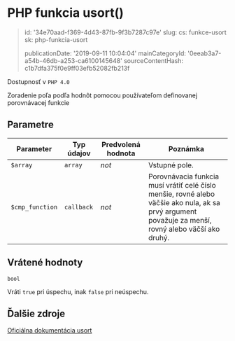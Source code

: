 PHP funkcia usort()
===================

> id: '34e70aad-f369-4d43-87fb-9f3b7287c97e'
> slug:
> 	cs: funkce-usort
> 	sk: php-funkcia-usort
> 
> publicationDate: '2019-09-11 10:04:04'
> mainCategoryId: '0eeab3a7-a54b-46db-a253-ca6100145648'
> sourceContentHash: c1b7dfa375f0e9ff03efb52082fb213f

Dostupnosť v `PHP 4.0`

Zoradenie poľa podľa hodnôt pomocou používateľom definovanej porovnávacej funkcie


Parametre
--------------

| Parameter | Typ údajov | Predvolená hodnota | Poznámka |
|-----|-----|-----|-----|
| `$array` | `array` | *not* | Vstupné pole. |
| `$cmp_function` | `callback` | *not* | Porovnávacia funkcia musí vrátiť celé číslo menšie, rovné alebo väčšie ako nula, ak sa prvý argument považuje za menší, rovný alebo väčší ako druhý. |


Vrátené hodnoty
----------------

`bool`

Vráti `true` pri úspechu, inak `false` pri neúspechu.

Ďalšie zdroje
------------

[Oficiálna dokumentácia usort](https://www.php.net/manual/en/function.usort.php)
